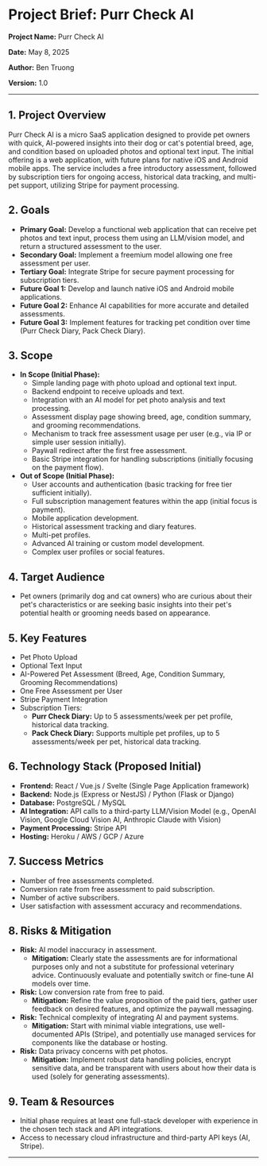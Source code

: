 # Project Brief: Purr Check AI

**Project Name:** Purr Check AI

**Date:** May 8, 2025

**Author:** Ben Truong

**Version:** 1.0

---

## 1. Project Overview

Purr Check AI is a micro SaaS application designed to provide pet owners with quick, AI-powered insights into their dog or cat's potential breed, age, and condition based on uploaded photos and optional text input. The initial offering is a web application, with future plans for native iOS and Android mobile apps. The service includes a free introductory assessment, followed by subscription tiers for ongoing access, historical data tracking, and multi-pet support, utilizing Stripe for payment processing.

## 2. Goals

* **Primary Goal:** Develop a functional web application that can receive pet photos and text input, process them using an LLM/vision model, and return a structured assessment to the user.
* **Secondary Goal:** Implement a freemium model allowing one free assessment per user.
* **Tertiary Goal:** Integrate Stripe for secure payment processing for subscription tiers.
* **Future Goal 1:** Develop and launch native iOS and Android mobile applications.
* **Future Goal 2:** Enhance AI capabilities for more accurate and detailed assessments.
* **Future Goal 3:** Implement features for tracking pet condition over time (Purr Check Diary, Pack Check Diary).

## 3. Scope

* **In Scope (Initial Phase):**
    * Simple landing page with photo upload and optional text input.
    * Backend endpoint to receive uploads and text.
    * Integration with an AI model for pet photo analysis and text processing.
    * Assessment display page showing breed, age, condition summary, and grooming recommendations.
    * Mechanism to track free assessment usage per user (e.g., via IP or simple user session initially).
    * Paywall redirect after the first free assessment.
    * Basic Stripe integration for handling subscriptions (initially focusing on the payment flow).
* **Out of Scope (Initial Phase):**
    * User accounts and authentication (basic tracking for free tier sufficient initially).
    * Full subscription management features within the app (initial focus is payment).
    * Mobile application development.
    * Historical assessment tracking and diary features.
    * Multi-pet profiles.
    * Advanced AI training or custom model development.
    * Complex user profiles or social features.

## 4. Target Audience

* Pet owners (primarily dog and cat owners) who are curious about their pet's characteristics or are seeking basic insights into their pet's potential health or grooming needs based on appearance.

## 5. Key Features

* Pet Photo Upload
* Optional Text Input
* AI-Powered Pet Assessment (Breed, Age, Condition Summary, Grooming Recommendations)
* One Free Assessment per User
* Stripe Payment Integration
* Subscription Tiers:
    * **Purr Check Diary:** Up to 5 assessments/week per pet profile, historical data tracking.
    * **Pack Check Diary:** Supports multiple pet profiles, up to 5 assessments/week per pet, historical data tracking.

## 6. Technology Stack (Proposed Initial)

* **Frontend:** React / Vue.js / Svelte (Single Page Application framework)
* **Backend:** Node.js (Express or NestJS) / Python (Flask or Django)
* **Database:** PostgreSQL / MySQL
* **AI Integration:** API calls to a third-party LLM/Vision Model (e.g., OpenAI Vision, Google Cloud Vision AI, Anthropic Claude with Vision)
* **Payment Processing:** Stripe API
* **Hosting:** Heroku / AWS / GCP / Azure

## 7. Success Metrics

* Number of free assessments completed.
* Conversion rate from free assessment to paid subscription.
* Number of active subscribers.
* User satisfaction with assessment accuracy and recommendations.

## 8. Risks & Mitigation

* **Risk:** AI model inaccuracy in assessment.
    * **Mitigation:** Clearly state the assessments are for informational purposes only and not a substitute for professional veterinary advice. Continuously evaluate and potentially switch or fine-tune AI models over time.
* **Risk:** Low conversion rate from free to paid.
    * **Mitigation:** Refine the value proposition of the paid tiers, gather user feedback on desired features, and optimize the paywall messaging.
* **Risk:** Technical complexity of integrating AI and payment systems.
    * **Mitigation:** Start with minimal viable integrations, use well-documented APIs (Stripe), and potentially use managed services for components like the database or hosting.
* **Risk:** Data privacy concerns with pet photos.
    * **Mitigation:** Implement robust data handling policies, encrypt sensitive data, and be transparent with users about how their data is used (solely for generating assessments).

## 9. Team & Resources

* Initial phase requires at least one full-stack developer with experience in the chosen tech stack and API integrations.
* Access to necessary cloud infrastructure and third-party API keys (AI, Stripe).

---